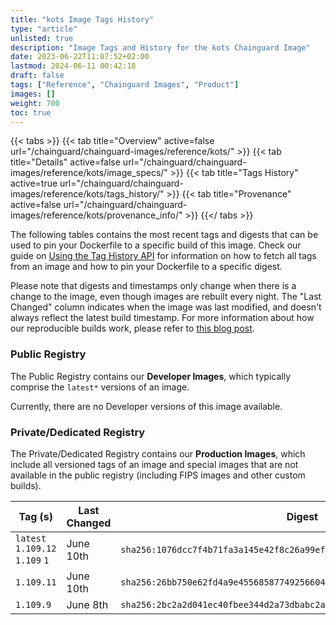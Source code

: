 ```yaml
---
title: "kots Image Tags History"
type: "article"
unlisted: true
description: "Image Tags and History for the kots Chainguard Image"
date: 2023-06-22T11:07:52+02:00
lastmod: 2024-06-11 00:42:18
draft: false
tags: ["Reference", "Chainguard Images", "Product"]
images: []
weight: 700
toc: true
---
```


{{< tabs >}}
{{< tab title="Overview" active=false url="/chainguard/chainguard-images/reference/kots/" >}}
{{< tab title="Details" active=false url="/chainguard/chainguard-images/reference/kots/image_specs/" >}}
{{< tab title="Tags History" active=true url="/chainguard/chainguard-images/reference/kots/tags_history/" >}}
{{< tab title="Provenance" active=false url="/chainguard/chainguard-images/reference/kots/provenance_info/" >}}
{{</ tabs >}}

The following tables contains the most recent tags and digests that can be used to pin your Dockerfile to a specific build of this image. Check our guide on [Using the Tag History API](/chainguard/chainguard-images/using-the-tag-history-api/) for information on how to fetch all tags from an image and how to pin your Dockerfile to a specific digest.

Please note that digests and timestamps only change when there is a change to the image, even though images are rebuilt every night. The "Last Changed" column indicates when the image was last modified, and doesn't always reflect the latest build timestamp. For more information about how our reproducible builds work, please refer to [this blog post](https://www.chainguard.dev/unchained/reproducing-chainguards-reproducible-image-builds).

### Public Registry
The Public Registry contains our **Developer Images**, which typically comprise the `latest*` versions of an image.

Currently, there are no Developer versions of this image available.

### Private/Dedicated Registry
The Private/Dedicated Registry contains our **Production Images**, which include all versioned tags of an image and special images that are not available in the public registry (including FIPS images and other custom builds).

| Tag (s)                          | Last Changed | Digest                                                                    |
|----------------------------------|--------------|---------------------------------------------------------------------------|
|  `latest` `1.109.12` `1.109` `1` | June 10th    | `sha256:1076dcc7f4b71fa3a145e42f8c26a99ef4fa99aa7240f8de86ecd14d14ae132c` |
|  `1.109.11`                      | June 10th    | `sha256:26bb750e62fd4a9e45568587749256604d305b7b99b3032994bf9afa2d33feb5` |
|  `1.109.9`                       | June 8th     | `sha256:2bc2a2d041ec40fbee344d2a73dbabc2a87e50868d8fa7edbe66ff9fc7c7de6f` |

